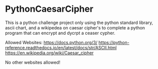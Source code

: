 # PythonCaesarCipher
This is a python challenge project only using the python standard library, ascii chart, and a wikipedea on caesar cipher's to complete a python program that can encrypt and dycrpt a ceaser cypher.

Allowed Websites:
https://docs.python.org/3/
https://python-reference.readthedocs.io/en/latest/docs/str/ASCII.html
https://en.wikipedia.org/wiki/Caesar_cipher

No other websites allowed!
